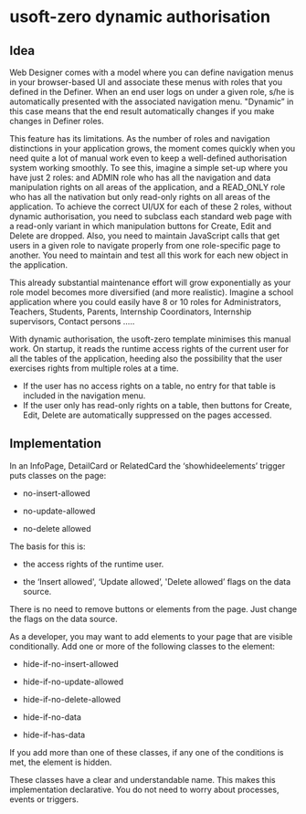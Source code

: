 # usoft-zero dynamic authorisation

## Idea

Web Designer comes with a model where you can define navigation menus in your browser-based UI and associate these menus with roles that you defined in the Definer. When an end user logs on under a given role, s/he is automatically presented with the associated navigation menu. "Dynamic” in this case means that the end result automatically changes if you make changes in Definer roles.

This feature has its limitations. As the number of roles and navigation distinctions in your application grows, the moment comes quickly when you need quite a lot of manual work even to keep a well-defined authorisation system working smoothly. To see this, imagine a simple set-up where you have just 2 roles: and ADMIN role who has all the navigation and data manipulation rights on all areas of the application, and a READ_ONLY role who has all the nativation but only read-only rights on all areas of the application. To achieve the correct UI/UX for each of these 2 roles, without dynamic authorisation, you need to subclass each standard web page with a read-only variant in which manipulation buttons for Create, Edit and Delete are dropped. Also, you need to maintain JavaScript calls that get users in a given role to navigate properly from one role-specific page to another. You need to maintain and test all this work for each new object in the application.

This already substantial maintenance effort will grow exponentially as your role model becomes more diversified (and more realistic). Imagine a school application where you could easily have 8 or 10 roles for Administrators, Teachers, Students, Parents, Internship Coordinators, Internship supervisors, Contact persons …..

With dynamic authorisation, the usoft-zero template minimises this manual work. On startup, it reads the runtime access rights of the current user for all the tables of the application, heeding also the possibility that the user exercises rights from multiple roles at a time.

- If the user has no access rights on a table, no entry for that table is included in the navigation menu.
- If the user only has read-only rights on a table, then buttons for Create, Edit, Delete are automatically suppressed on the pages accessed.

## Implementation

In an InfoPage, DetailCard or RelatedCard the ‘showhideelements’ trigger puts classes on the page: 

- no-insert-allowed


- no-update-allowed


- no-delete allowed



The basis for this is: 

- the access rights of the runtime user.


- the ‘Insert allowed', ‘Update allowed’, 'Delete allowed’ flags on the data source.



There is no need to remove buttons or elements from the page. Just change the flags on the data source.

As a developer, you may want to add elements to your page that are visible conditionally. Add one or more of the following classes to the element:

- hide-if-no-insert-allowed


- hide-if-no-update-allowed


- hide-if-no-delete-allowed


- hide-if-no-data


- hide-if-has-data



If you add more than one of these classes, if any one of the conditions is met, the element is hidden.

These classes have a clear and understandable name. This makes this implementation declarative. You do not need to worry about processes, events or triggers.